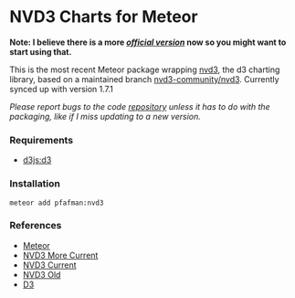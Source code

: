  NVD3 Charts for Meteor
============================

**Note: I believe there is a more [*official version*](https://atmospherejs.com/nvd3/nvd3) now so you might want to start using that.**

This is the most recent Meteor package wrapping [nvd3](http://nvd3.org), the d3 charting library,  based on a maintained branch [nvd3-community/nvd3](https://github.com/nvd3-community/nvd3/).  Currently synced up with version 1.7.1

*Please report bugs to the code [repository](http://liquidpele.github.io/nvd3/) unless it has to do with the packaging, like if I miss updating to a new version.*



### Requirements
* [d3js:d3](https://atmospherejs.com/d3js/d3)

### Installation

    meteor add pfafman:nvd3

### References

* [Meteor](http://docs.meteor.com/)
* [NVD3 More Current](https://github.com/novus/nvd3)
* [NVD3 Current](https://github.com/nvd3-community/nvd3/)
* [NVD3 Old](http://nvd3.org/)
* [D3](http://d3js.org)
